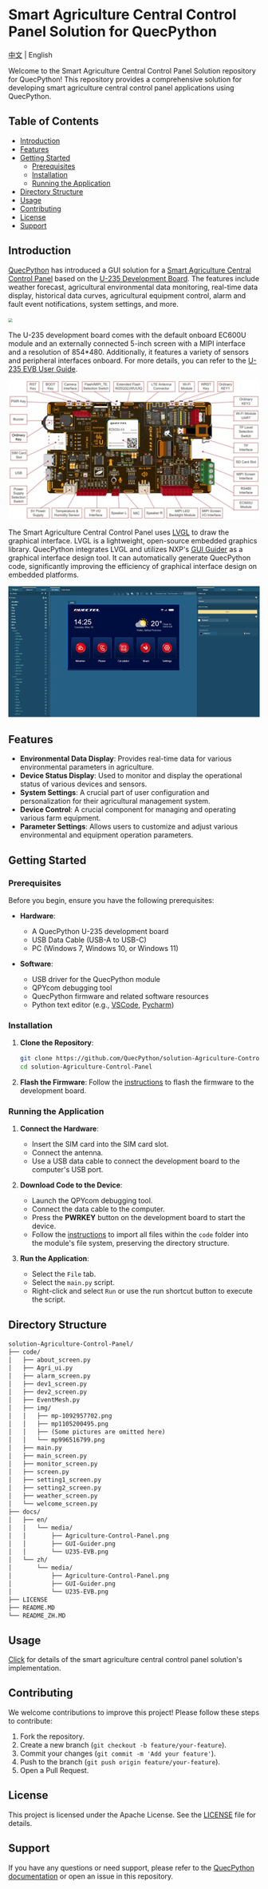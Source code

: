 # Smart Agriculture Central Control Panel Solution for QuecPython

[中文](README_ZH.MD) | English

Welcome to the Smart Agriculture Central Control Panel Solution repository for QuecPython! This repository provides a comprehensive solution for developing smart agriculture central control panel applications using QuecPython.

## Table of Contents

- [Introduction](#introduction)
- [Features](#features)
- [Getting Started](#getting-started)
  - [Prerequisites](#prerequisites)
  - [Installation](#installation)
  - [Running the Application](#running-the-application)
- [Directory Structure](#directory-structure)
- [Usage](#usage)
- [Contributing](#contributing)
- [License](#license)
- [Support](#support)

## Introduction

[QuecPython](https://python.quectel.com/en) has introduced a GUI solution for a [Smart Agriculture Central Control Panel](https://github.com/QuecPython/solution-Agriculture-Control-Panel.git) based on the [U-235 Development Board](https://images.quectel.com/python/sites/2/2023/08/Quectel_QuecPython_U-235_EVB_User_Guide_V1.0.pdf). The features include weather forecast, agricultural environmental data  monitoring, real-time data display, historical data curves, agricultural equipment control, alarm and fault event notifications, system  settings, and more.

<img src="./docs/en/media/Agriculture-Control-Panel.png" style="zoom:50%;" />

The U-235 development board comes with the default onboard EC600U module and an externally connected 5-inch screen with a MIPI interface and a  resolution of 854*480. Additionally, it features a variety of sensors  and peripheral interfaces onboard. For more details, you can refer to  the [U-235 EVB User Guide](https://images.quectel.com/python/sites/2/2023/08/Quectel_QuecPython_U-235_EVB_User_Guide_V1.0.pdf).

<img src="./docs/en/media/U235-EVB.png" style="zoom:60%;" />

The Smart Agriculture Central Control Panel uses [LVGL](https://lvgl.io/) to draw the graphical interface. LVGL is a lightweight, open-source  embedded graphics library. QuecPython integrates LVGL and utilizes NXP's [GUI Guider](https://www.nxp.com/design/software/development-software/gui-guider:GUI-GUIDER) as a graphical interface design tool. It can automatically generate  QuecPython code, significantly improving the efficiency of graphical interface design on embedded platforms.

<img src="./docs/en/media/GUI-Guider.png" style="zoom: 67%;" />

## Features

- **Environmental Data Display**: Provides real-time data for various environmental parameters in agriculture.
- **Device Status Display**: Used to monitor and display the operational status of various devices and sensors.
- **System Settings**: A crucial part of user configuration and personalization for their agricultural management system.
- **Device Control**: A crucial component for managing and operating various farm equipment.
- **Parameter Settings**: Allows users to customize and adjust various environmental and equipment operation parameters.

## Getting Started

### Prerequisites

Before you begin, ensure you have the following prerequisites:

- **Hardware**:
  - A QuecPython U-235 development board
  - USB Data Cable (USB-A to USB-C)
  - PC (Windows 7, Windows 10, or Windows 11)

- **Software**:
  - USB driver for the QuecPython module
  - QPYcom debugging tool
  - QuecPython firmware and related software resources
  - Python text editor (e.g., [VSCode](https://code.visualstudio.com/), [Pycharm](https://www.jetbrains.com/pycharm/download/))

### Installation

1. **Clone the Repository**:
   ```bash
   git clone https://github.com/QuecPython/solution-Agriculture-Control-Panel.git
   cd solution-Agriculture-Control-Panel
   ```

2. **Flash the Firmware**:
   Follow the [instructions](https://python.quectel.com/doc/Application_guide/en/dev-tools/QPYcom/qpycom-dw.html#Download-Firmware) to flash the firmware to the development board.

### Running the Application

1. **Connect the Hardware**:
   - Insert the SIM card into the SIM card slot.
   - Connect the antenna.
   - Use a USB data cable to connect the development board to the computer's USB port.

2. **Download Code to the Device**:
   - Launch the QPYcom debugging tool.
   - Connect the data cable to the computer.
   - Press the **PWRKEY** button on the development board to start the device.
   - Follow the [instructions](https://python.quectel.com/doc/Application_guide/en/dev-tools/QPYcom/qpycom-dw.html#Download-Script) to import all files within the `code` folder into the module's file system, preserving the directory structure.

3. **Run the Application**:
   - Select the `File` tab.
   - Select the `main.py` script.
   - Right-click and select `Run` or use the run shortcut button to execute the script.

## Directory Structure

```plaintext
solution-Agriculture-Control-Panel/
├── code/
│   ├── about_screen.py
│   ├── Agri_ui.py
│   ├── alarm_screen.py
│   ├── dev1_screen.py
│   ├── dev2_screen.py
│   ├── EventMesh.py
│   ├── img/
│   │   ├── mp-1092957702.png
│   │   ├── mp1105200495.png
│   │   ├── (Some pictures are omitted here)
│   │   └── mp996516799.png
│   ├── main.py
│   ├── main_screen.py
│   ├── monitor_screen.py
│   ├── screen.py
│   ├── setting1_screen.py
│   ├── setting2_screen.py
│   ├── weather_screen.py
│   └── welcome_screen.py
├── docs/
│   ├── en/
│   │   └── media/
│   │       ├── Agriculture-Control-Panel.png
│   │       ├── GUI-Guider.png
│   │       └── U235-EVB.png
│   └── zh/
│       └── media/
│           ├── Agriculture-Control-Panel.png
│           ├── GUI-Guider.png
│           └── U235-EVB.png
├── LICENSE
├── README.MD
└── README_ZH.MD
```

## Usage

[Click](https://python.quectel.com/doc/Application_guide/en/solutions/Agriculture-Control-Panel/index.html) for details of the smart agriculture central control panel solution's implementation.

## Contributing

We welcome contributions to improve this project! Please follow these steps to contribute:

1. Fork the repository.
2. Create a new branch (`git checkout -b feature/your-feature`).
3. Commit your changes (`git commit -m 'Add your feature'`).
4. Push to the branch (`git push origin feature/your-feature`).
5. Open a Pull Request.

## License

This project is licensed under the Apache License. See the [LICENSE](LICENSE) file for details.

## Support

If you have any questions or need support, please refer to the [QuecPython documentation](https://python.quectel.com/doc/en) or open an issue in this repository.